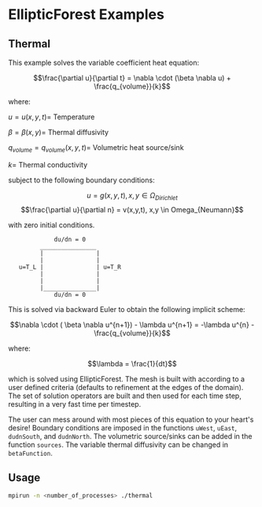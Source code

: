 # EllipticForest Examples

## Thermal

This example solves the variable coefficient heat equation:

$$\frac{\partial u}{\partial t} = \nabla \cdot (\beta \nabla u) + \frac{q_{volume}}{k}$$

where:

$u = u(x,y,t) =$ Temperature

$\beta = \beta(x,y) =$ Thermal diffusivity

$q_{volume} = q_{volume}(x,y,t) =$ Volumetric heat source/sink

$k =$ Thermal conductivity

subject to the following boundary conditions:

$$u = g(x,y,t) , x,y \in \Omega_{Dirichlet}$$
$$\frac{\partial u}{\partial n} = v(x,y,t), x,y \in Omega_{Neumann}$$

with zero initial conditions.
```
             du/dn = 0
         ________________
         |               |
         |               |
   u=T_L |               | u=T_R
         |               |
         |               |
         |_______________|
             du/dn = 0
```
This is solved via backward Euler to obtain the following implicit scheme:

$$\nabla \cdot ( \beta \nabla u^{n+1}) - \lambda u^{n+1} = -\lambda u^{n} - \frac{q_{volume}}{k}$$

where:

$$\lambda = \frac{1}{dt}$$

which is solved using EllipticForest. The mesh is built with according to a user defined
criteria (defaults to refinement at the edges of the domain). The set of solution operators
are built and then used for each time step, resulting in a very fast time per timestep.

The user can mess around with most pieces of this equation to your heart's desire! Boundary
conditions are imposed in the functions `uWest`, `uEast`, `dudnSouth`, and `dudnNorth`. The
volumetric source/sinks can be added in the function `sources`. The variable thermal diffusivity
can be changed in `betaFunction`.

## Usage

```Bash
mpirun -n <number_of_processes> ./thermal
```